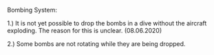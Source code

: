 Bombing System:

1.) It is not yet possible to drop the bombs in a dive without the aircraft exploding. The reason for this is unclear.  (08.06.2020)

2.) Some bombs are not rotating while they are being dropped.
